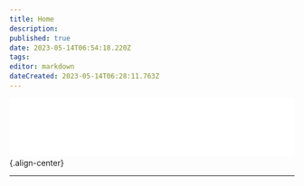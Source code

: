 ```yaml
---
title: Home
description: 
published: true
date: 2023-05-14T06:54:18.220Z
tags: 
editor: markdown
dateCreated: 2023-05-14T06:28:11.763Z
---
```


![2021_metriverse_logo-horizontal-white.svg](/2021_metriverse_logo-horizontal-white.svg){.align-center}

---

